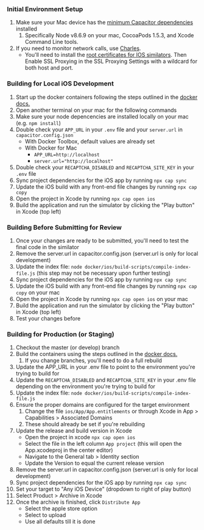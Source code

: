 ### Initial Environment Setup
1. Make sure your Mac device has the [minimum Capacitor dependencies](https://capacitor.ionicframework.com/docs/getting-started/dependencies/) installed
	1. Specifically Node v8.6.9 on your mac, CocoaPods 1.5.3, and Xcode Command Line tools.
1. If you need to monitor network calls, use [Charles](https://www.charlesproxy.com/).
	- You'll need to install the [root certificates for IOS similators](https://www.charlesproxy.com/documentation/using-charles/ssl-certificates/). Then Enable SSL Proxying in the SSL Proxying Settings with a wildcard for both host and port.

### Building for Local iOS Development
1. Start up the docker containers following the steps outlined in the [docker docs.](../docker/README.md)
1. Open another terminal on your mac for the following commands
1. Make sure your node depencencies are installed locally on your mac (e.g. `npm install`)
1. Double check your `APP_URL` in your `.env` file and your `server.url` in `capacitor.config.json`
	- With Docker Toolbox, default values are already set
	- With Docker for Mac
		- `APP_URL=http://localhost`
		- `server.url="http://localhost"`
1. Double check your `RECAPTCHA_DISABLED` and `RECAPTCHA_SITE_KEY` in your `.env` file
1. Sync project dependencies for the iOS app by running `npx cap sync`
1. Update the iOS build with any front-end file changes by running `npx cap copy`
1. Open the project in Xcode by running `npx cap open ios`
1. Build the application and run the simulator by clicking the "Play button" in Xcode (top left)

### Building Before Submitting for Review
1. Once your changes are ready to be submitted, you'll need to test the final code in the similator
1. Remove the server.url in capacitor.config.json (server.url is only for local development)
1. Update the index file: `node docker/ios/build-scripts/compile-index-file.js` (this step may not be necessary upon further testing)
1. Sync project dependencies for the iOS app by running `npx cap sync`
1. Update the iOS build with any front-end file changes by running `npx cap copy` on your mac
1. Open the project in Xcode by running `npx cap open ios` on your mac
1. Build the application and run the simulator by clicking the "Play button" in Xcode (top left)
1. Test your changes before

### Building for Production (or Staging)
1. Checkout the master (or develop) branch
1. Build the containers using the steps outlined in the [docker docs.](../docker/README.md)
    1. If you change branches, you'll need to do a full rebuild
1. Update the APP_URL in your .env file to point to the environment you're trying to build for
1. Update the `RECAPTCHA_DISABLED` and `RECAPTCHA_SITE_KEY` in your .env file depending on the environment you're trying to build for
1. Update the index file: `node docker/ios/build-scripts/compile-index-file.js`
1. Ensure the proper domains are configured for the target environment
    1. Change the file `ios/App/App.entitlements` or through Xcode in App > Capabilities > Associated Domains
    1. These should already be set if you're rebuilding
1. Update the release and build version in Xcode
    - Open the project in xcode `npx cap open ios`
    - Select the file in the left column `App project` (this will open the App.xcodeproj in the center editor)
    - Navigate to the General tab > Identity section
    - Update the Version to equal the current release version
1. Remove the server.url in capacitor.config.json (server.url is only for local development)
1. Sync project dependencies for the iOS app by running `npx cap sync`
1. Set your target to "Any iOS Device" (dropdown to right of play button)
1. Select Product > Archive in Xcode
1. Once the archive is finished, click `Distribute App`
    - Select the apple store option
    - Select to upload
    - Use all defaults till it is done
